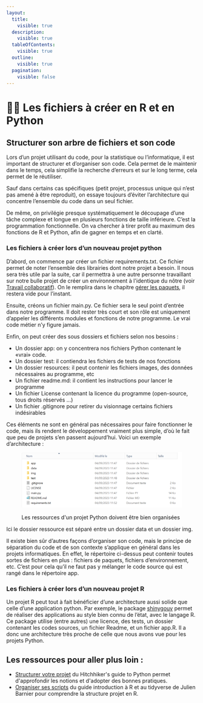 ```yaml
---
layout:
  title:
    visible: true
  description:
    visible: true
  tableOfContents:
    visible: true
  outline:
    visible: true
  pagination:
    visible: false
---
```


# 👩🏫 Les fichiers à créer en R et en Python

## Structurer son arbre de fichiers et son code

Lors d’un projet utilisant du code, pour la statistique ou l’informatique, il est important de structurer et d’organiser son code. Cela permet de le maintenir dans le temps, cela simplifie la recherche d’erreurs et sur le long terme, cela permet de le réutiliser.

Sauf dans certains cas spécifiques (petit projet, processus unique qui n’est pas amené à être reproduit), on essaye toujours d’éviter l’architecture qui concentre l’ensemble du code dans un seul fichier.

De même, on privilégie presque systématiquement le découpage d’une tâche complexe et longue en plusieurs fonctions de taille inférieure. C’est la programmation fonctionnelle. On va chercher à tirer profit au maximum des fonctions de R et Python, afin de gagner en temps et en clarté.

### Les fichiers à créer lors d’un nouveau projet python

D’abord, on commence par créer un fichier requirements.txt. Ce fichier permet de noter l’ensemble des librairies dont notre projet a besoin. Il nous sera très utile par la suite, car il permettra à une autre personne travaillant sur notre bulle projet de créer un environnement à l'identique du nôtre (voir [Travail collaboratif](../collaborer/)). On le remplira dans le chapitre [gérer les paquets](../paquets/), il restera vide pour l’instant.

Ensuite, créons un fichier main.py. Ce fichier sera le seul point d’entrée dans notre programme. Il doit rester très court et son rôle est uniquement d’appeler les différents modules et fonctions de notre programme. Le vrai code métier n’y figure jamais.

Enfin, on peut créer des sous dossiers et fichiers selon nos besoins :

* Un dossier app: on y concentrera nos fichiers Python contenant le «vrai» code.
* Un dossier test: il contiendra les fichiers de tests de nos fonctions
* Un dossier resources: il peut contenir les fichiers images, des données nécessaires au programme, etc
* Un fichier readme.md: il contient les instructions pour lancer le programme
* Un fichier License contenant la licence du programme (open-source, tous droits réservés …)
* Un fichier .gitignore pour retirer du visionnage certains fichiers indésirables

Ces éléments ne sont en général pas nécessaires pour faire fonctionner le code, mais ils rendent le développement vraiment plus simple, d’où le fait que peu de projets s’en passent aujourd’hui. Voici un exemple d’architecture :

<figure><img src="../chapters/images/arbre.png" alt=""><figcaption><p>Les ressources d'un projet Python doivent être bien organisées</p></figcaption></figure>

Ici le dossier ressource est séparé entre un dossier data et un dossier img.

Il existe bien sûr d’autres façons d’organiser son code, mais le principe de séparation du code et de son contexte s’applique en général dans les projets informatiques. En effet, le répertoire ci-dessus peut contenir toutes sortes de fichiers en plus : fichiers de paquets, fichiers d’environnement, etc. C’est pour cela qu’il ne faut pas y mélanger le code source qui est rangé dans le répertoire app.

### Les fichiers à créer lors d’un nouveau projet R

Un projet R peut tout à fait bénéficier d’une architecture aussi solide que celle d’une application python. Par exemple, le package [shinygouv](https://github.com/spyrales/shinygouv) permet de réaliser des applications au style bien connu de l’état, avec le langage R. Ce package utilise (entre autres) une licence, des tests, un dossier contenant les codes sources, un fichier Readme, et un fichier app.R. Il a donc une architecture très proche de celle que nous avons vue pour les projets Python.

## Les ressources pour aller plus loin :

* [Structurer votre projet](https://python-guide-pt-br.readthedocs.io/fr/latest/writing/structure.html) du Hitchhiker's guide to Python permet d'approfondir les notions et d'adopter des bonnes pratiques.
* [Organiser ses scripts](https://juba.github.io/tidyverse/05-organiser.html) du guide introduction à R et au tidyverse de Julien Barnier pour comprendre la structure projet en R.
